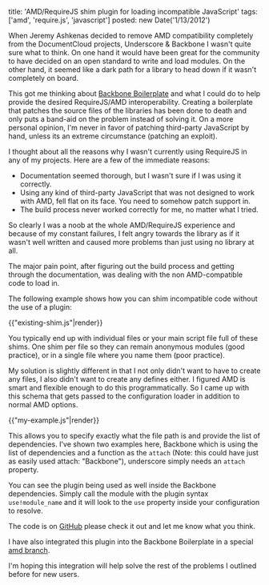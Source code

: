 title: 'AMD/RequireJS shim plugin for loading incompatible JavaScript'
tags: ['amd', 'require.js', 'javascript']
posted: new Date('1/13/2012')

When Jeremy Ashkenas decided to remove AMD compatibility completely from the
DocumentCloud projects, Underscore & Backbone I wasn't quite sure what to
think.  On one hand it would have been great for the community to have
decided on an open standard to write and load modules.  On the other hand, it
seemed like a dark path for a library to head down if it wasn't completely
on board.

This got me thinking about
[Backbone Boilerplate](http://github.com/tbranyen/backbone-boilerplate) and
what I could do to help provide the desired RequireJS/AMD interoperability.
Creating a boilerplate that patches the source files of the libraries has been
done to death and only puts a band-aid on the problem instead of solving it.
On a more personal opinion, I'm never in favor of patching third-party
JavaScript by hand, unless its an extreme circumstance (patching an exploit).

I thought about all the reasons why I wasn't currently using RequireJS
in any of my projects.  Here are a few of the immediate reasons:

* Documentation seemed thorough, but I wasn't sure if I was using it correctly.
* Using any kind of third-party JavaScript that was not designed to work with
AMD, fell flat on its face.  You need to somehow patch support in.
* The build process never worked correctly for me, no matter what I tried.

So clearly I was a noob at the whole AMD/RequireJS experience and because of
my constant failures, I felt angry towards the library as if it wasn't well 
written and caused more problems than just using no library at all.

The major pain point, after figuring out the build process and getting through
the documentation, was dealing with the non AMD-compatible code to load in.

The following example shows how you can shim incompatible code without the
use of a plugin:

{{"existing-shim.js"|render}}

You typically end up with individual files or your main script file full of
these shims.  One shim per file so they can remain anonymous modules (good
practice), or in a single file where you name them (poor practice).

My solution is slightly different in that I not only didn't want to have to
create any files, I also didn't want to create any defines either.  I figured
AMD is smart and flexible enough to do this programmatically.  So I came up with
this schema that gets passed to the configuration loader in addition to normal
AMD options.

{{"my-example.js"|render}}

This allows you to specify exactly what the file path is and provide the
list of dependencies.  I've shown two examples here, Backbone which is
using the list of dependencies and a function as the `attach` (Note: this could
have just as easily used attach: "Backbone"), underscore simply needs an
`attach` property.

You can see the plugin being used as well inside the Backbone dependencies.
Simply call the module with the plugin syntax `use!module_name` and it will
look to the `use` property inside your configuration to resolve.

The code is on [GitHub](http://github.com/tbranyen/use.js) please check it out
and let me know what you think.

I have also integrated this plugin into the Backbone Boilerplate in a special
[amd branch](https://github.com/tbranyen/backbone-boilerplate/tree/amd).

I'm hoping this integration will help solve the rest of the problems I outlined
before for new users.
